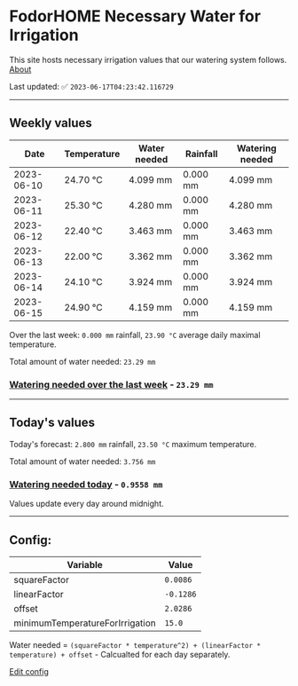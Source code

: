 # FodorHOME Necessary Water for Irrigation

This site hosts necessary irrigation values that our watering system follows. [About](https://github.com/redyau/irrigation)

Last updated: ✅ `2023-06-17T04:23:42.116729`

---

## Weekly values

| Date | Temperature | Water needed | Rainfall | Watering needed |
|-----|-----|-----|-----|-----|
| 2023-06-10 | 24.70 °C | 4.099 mm | 0.000 mm | 4.099 mm |
| 2023-06-11 | 25.30 °C | 4.280 mm | 0.000 mm | 4.280 mm |
| 2023-06-12 | 22.40 °C | 3.463 mm | 0.000 mm | 3.463 mm |
| 2023-06-13 | 22.00 °C | 3.362 mm | 0.000 mm | 3.362 mm |
| 2023-06-14 | 24.10 °C | 3.924 mm | 0.000 mm | 3.924 mm |
| 2023-06-15 | 24.90 °C | 4.159 mm | 0.000 mm | 4.159 mm |


Over the last week: `0.000 mm` rainfall, `23.90 °C` average daily maximal temperature.

Total amount of water needed: `23.29 mm`

### [Watering needed over the last week](lastweek.txt) - `23.29 mm`

---

## Today's values

Today's forecast: `2.800 mm` rainfall, `23.50 °C` maximum temperature.

Total amount of water needed: `3.756 mm`

### [Watering needed today](today.txt) - `0.9558 mm`

Values update every day around midnight.

---

## Config:

| Variable | Value |
|-----|-----|
| squareFactor | `0.0086` |
| linearFactor | `-0.1286` |
| offset | `2.0286` |
| minimumTemperatureForIrrigation | `15.0` |

Water needed = `(squareFactor * temperature^2) + (linearFactor * temperature) + offset` - Calcualted for each day separately.

[Edit config](https://github.com/RedyAu/irrigation/edit/main/config.json)
